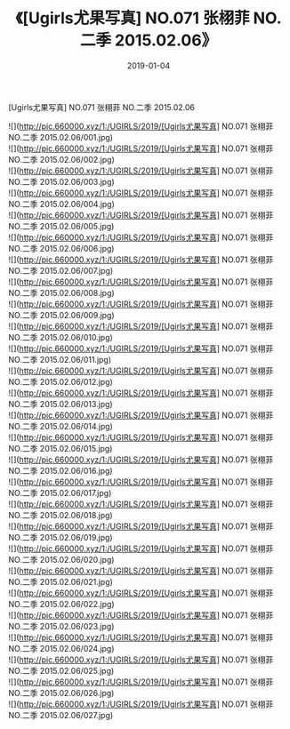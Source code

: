 ﻿---
layout: post
title:  《[Ugirls尤果写真] NO.071 张栩菲 NO.二季 2015.02.06》
date:   2019-01-04
img: http://pic.660000.xyz/1:/UGIRLS/2019/[Ugirls尤果写真] NO.071 张栩菲 NO.二季 2015.02.06/000.jpg
categories: [美女, 清纯, 唯美]
---

[Ugirls尤果写真] NO.071 张栩菲 NO.二季 2015.02.06

 ![](http://pic.660000.xyz/1:/UGIRLS/2019/[Ugirls尤果写真] NO.071 张栩菲 NO.二季 2015.02.06/001.jpg) <br>![](http://pic.660000.xyz/1:/UGIRLS/2019/[Ugirls尤果写真] NO.071 张栩菲 NO.二季 2015.02.06/002.jpg) <br>![](http://pic.660000.xyz/1:/UGIRLS/2019/[Ugirls尤果写真] NO.071 张栩菲 NO.二季 2015.02.06/003.jpg) <br>![](http://pic.660000.xyz/1:/UGIRLS/2019/[Ugirls尤果写真] NO.071 张栩菲 NO.二季 2015.02.06/004.jpg) <br>![](http://pic.660000.xyz/1:/UGIRLS/2019/[Ugirls尤果写真] NO.071 张栩菲 NO.二季 2015.02.06/005.jpg) <br>![](http://pic.660000.xyz/1:/UGIRLS/2019/[Ugirls尤果写真] NO.071 张栩菲 NO.二季 2015.02.06/006.jpg) <br>![](http://pic.660000.xyz/1:/UGIRLS/2019/[Ugirls尤果写真] NO.071 张栩菲 NO.二季 2015.02.06/007.jpg) <br>![](http://pic.660000.xyz/1:/UGIRLS/2019/[Ugirls尤果写真] NO.071 张栩菲 NO.二季 2015.02.06/008.jpg) <br>![](http://pic.660000.xyz/1:/UGIRLS/2019/[Ugirls尤果写真] NO.071 张栩菲 NO.二季 2015.02.06/009.jpg) <br>![](http://pic.660000.xyz/1:/UGIRLS/2019/[Ugirls尤果写真] NO.071 张栩菲 NO.二季 2015.02.06/010.jpg) <br>![](http://pic.660000.xyz/1:/UGIRLS/2019/[Ugirls尤果写真] NO.071 张栩菲 NO.二季 2015.02.06/011.jpg) <br>![](http://pic.660000.xyz/1:/UGIRLS/2019/[Ugirls尤果写真] NO.071 张栩菲 NO.二季 2015.02.06/012.jpg) <br>![](http://pic.660000.xyz/1:/UGIRLS/2019/[Ugirls尤果写真] NO.071 张栩菲 NO.二季 2015.02.06/013.jpg) <br>![](http://pic.660000.xyz/1:/UGIRLS/2019/[Ugirls尤果写真] NO.071 张栩菲 NO.二季 2015.02.06/014.jpg) <br>![](http://pic.660000.xyz/1:/UGIRLS/2019/[Ugirls尤果写真] NO.071 张栩菲 NO.二季 2015.02.06/015.jpg) <br>![](http://pic.660000.xyz/1:/UGIRLS/2019/[Ugirls尤果写真] NO.071 张栩菲 NO.二季 2015.02.06/016.jpg) <br>![](http://pic.660000.xyz/1:/UGIRLS/2019/[Ugirls尤果写真] NO.071 张栩菲 NO.二季 2015.02.06/017.jpg) <br>![](http://pic.660000.xyz/1:/UGIRLS/2019/[Ugirls尤果写真] NO.071 张栩菲 NO.二季 2015.02.06/018.jpg) <br>![](http://pic.660000.xyz/1:/UGIRLS/2019/[Ugirls尤果写真] NO.071 张栩菲 NO.二季 2015.02.06/019.jpg) <br>![](http://pic.660000.xyz/1:/UGIRLS/2019/[Ugirls尤果写真] NO.071 张栩菲 NO.二季 2015.02.06/020.jpg) <br>![](http://pic.660000.xyz/1:/UGIRLS/2019/[Ugirls尤果写真] NO.071 张栩菲 NO.二季 2015.02.06/021.jpg) <br>![](http://pic.660000.xyz/1:/UGIRLS/2019/[Ugirls尤果写真] NO.071 张栩菲 NO.二季 2015.02.06/022.jpg) <br>![](http://pic.660000.xyz/1:/UGIRLS/2019/[Ugirls尤果写真] NO.071 张栩菲 NO.二季 2015.02.06/023.jpg) <br>![](http://pic.660000.xyz/1:/UGIRLS/2019/[Ugirls尤果写真] NO.071 张栩菲 NO.二季 2015.02.06/024.jpg) <br>![](http://pic.660000.xyz/1:/UGIRLS/2019/[Ugirls尤果写真] NO.071 张栩菲 NO.二季 2015.02.06/025.jpg) <br>![](http://pic.660000.xyz/1:/UGIRLS/2019/[Ugirls尤果写真] NO.071 张栩菲 NO.二季 2015.02.06/026.jpg) <br>![](http://pic.660000.xyz/1:/UGIRLS/2019/[Ugirls尤果写真] NO.071 张栩菲 NO.二季 2015.02.06/027.jpg) <br>